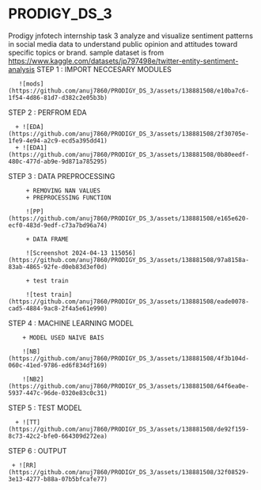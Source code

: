 # PRODIGY_DS_3
Prodigy jnfotech internship task 3 analyze and visualize sentiment patterns in social media data to understand public opinion and attitudes toward specific topics or brand.
sample dataset is from https://www.kaggle.com/datasets/jp797498e/twitter-entity-sentiment-analysis
STEP 1 : IMPORT NECCESARY MODULES

       ![mods](https://github.com/anuj7860/PRODIGY_DS_3/assets/138881508/e10ba7c6-1f54-4d86-81d7-d382c2e05b3b)
       
STEP 2 : PERFROM EDA 

      + ![EDA](https://github.com/anuj7860/PRODIGY_DS_3/assets/138881508/2f30705e-1fe9-4e94-a2c9-ecd5a395dd41)
      + ![EDA1](https://github.com/anuj7860/PRODIGY_DS_3/assets/138881508/0b80eedf-480c-477d-ab9e-9d871a785295)
      
STEP 3 : DATA PREPROCESSING

         + REMOVING NAN VALUES
         + PREPROCESSING FUNCTION 
         
         ![PP](https://github.com/anuj7860/PRODIGY_DS_3/assets/138881508/e165e620-ecf0-483d-9edf-c73a7bd96a74)
         
         + DATA FRAME 
         
         ![Screenshot 2024-04-13 115056](https://github.com/anuj7860/PRODIGY_DS_3/assets/138881508/97a8158a-83ab-4865-92fe-d0eb83d3ef0d)

         + test train

         ![test train](https://github.com/anuj7860/PRODIGY_DS_3/assets/138881508/eade0078-cad5-4884-9ac8-2f4a5e61e990)
STEP 4 : MACHINE LEARNING MODEL

        + MODEL USED NAIVE BAIS 

        ![NB](https://github.com/anuj7860/PRODIGY_DS_3/assets/138881508/4f3b104d-060c-41ed-9786-ed6f834df169)

        ![NB2](https://github.com/anuj7860/PRODIGY_DS_3/assets/138881508/64f6ea0e-5937-447c-96de-0320e83c0c31)

STEP 5 : TEST MODEL 

      + ![TT](https://github.com/anuj7860/PRODIGY_DS_3/assets/138881508/de92f159-8c73-42c2-bfe0-664309d272ea)


STEP 6 : OUTPUT 

     + ![RR](https://github.com/anuj7860/PRODIGY_DS_3/assets/138881508/32f08529-3e13-4277-b88a-07b5bfcafe77)


